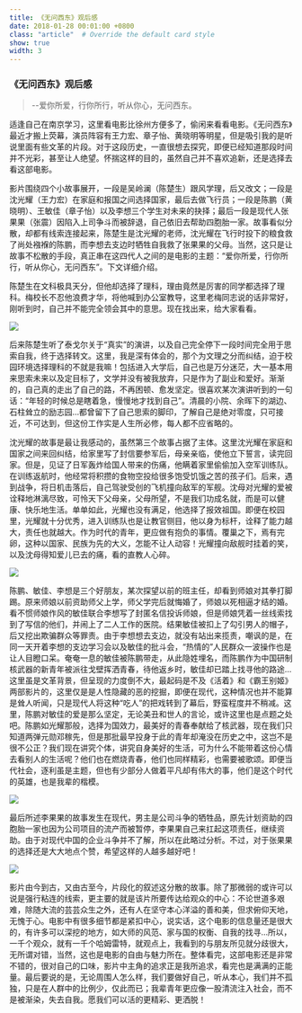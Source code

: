 ```yaml
---
title: 《无问西东》观后感
date: 2018-01-28 00:01:00 +0800
class: "article"  # Override the default card style
show: true
width: 3
---
```


### 《无问西东》观后感

> --爱你所爱，行你所行，听从你心，无问西东。

适逢自己在南京学习，这里看电影比徐州方便多了，偷闲来看看电影。《无问西东》最近才搬上荧幕，演员阵容有王力宏、章子怡、黄晓明等明星，但是吸引我的是听说里面有些文革的片段。对于这段历史，一直很想去探究，即便已经知道那段时间并不光彩，甚至让人绝望。怀揣这样的目的，虽然自己并不喜欢追新，还是选择去看这部电影。

影片围绕四个小故事展开，一段是吴岭澜（陈楚生）跟风学理，后又改文；一段是沈光耀（王力宏）在家庭和报国之间选择国家，最后去做飞行员；一段是陈鹏（黄晓明）、王敏佳（章子怡）以及李想三个学生对未来的抉择；最后一段是现代人张果果（张震）因陷入上司争斗而被辞退，自己依旧去帮助四胞胎一家。故事看似分散，却都有线索连接起来，陈楚生是沈光耀的老师，沈光耀在飞行时投下的粮食救了尚处襁褓的陈鹏，而李想去支边时牺牲自我救了张果果的父母。当然，这只是让故事不松散的手段，真正串在这四代人之间的是电影的主题：“爱你所爱，行你所行，听从你心，无问西东”。下文详细介绍。

陈楚生在文科极具天分，但他却选择了理科，理由竟然是厉害的同学都选择了理科。梅校长不忍他浪费才华，将他喊到办公室教导，这里老梅同志说的话非常好，刚听到时，自己并不能完全领会其中的意思。现在找出来，给大家看看。
<div>
<img src="{{ 'assets/images/poems/无问西东_陈楚生.jpg' | relative_url }}" class="img-fluid rounded" >
</div>

后来陈楚生听了泰戈尔关于“真实”的演讲，以及自己完全停下一段时间完全用于思索自我，终于选择转文。这里，我是深有体会的，那个为文理之分而纠结，迫于校园环境选择理科的不就是我嘛！包括进入大学后，自己也是万分迷茫，大一基本用来思索未来以及定目标了，文学并没有被我放弃，只是作为了副业和爱好。渐渐的，自己真的走出了自己的路，不再困顿、愈发坚定。很喜欢某次演讲听到的一句话：“年轻的时候总是瞎着急，慢慢地才找到自己”。清晨的小院、余晖下的湖边、石柱耸立的励志园…都曾留下了自己思索的脚印，了解自己是绝对零度，只可接近，不可达到，但这份工作实是人生所必修，每人都不应省略的。


沈光耀的故事是最让我感动的，虽然第三个故事占据了主体。这里沈光耀在家庭和国家之间来回纠结，给家里写了封信要参军后，母亲亲临，使他立下誓言，读完回家。但是，见证了日军轰炸给国人带来的伤痛，他瞒着家里偷偷加入空军训练队。在训练返航时，他经常将积攒的食物空投给很多饱受饥饿之苦的孩子们。后来，遇到战争，将日机击落后，自己驾驶受创的飞机撞向敌军的军舰。沈母对光耀的爱被诠释地淋漓尽致，可怜天下父母亲，父母所望，不是我们功成名就，而是可以健康、快乐地生活。单单如此，光耀也没有满足，他选择了报效祖国。即便在校园里，光耀就十分优秀，进入训练队也是让教官侧目，他以身为标杆，诠释了能力越大，责任也就越大。作为时代的青年，更应做有抱负的事情。覆巢之下，焉有完卵，这种以国家、民族为先的大义，怎能不让人动容！光耀撞向敌舰时挂着的笑，以及沈母得知爱儿已去的痛，看的直教人心碎。
<div>
<img src="{{ 'assets/images/poems/无问西东_沈光耀.jpg' | relative_url }}" class="img-fluid rounded" >
</div>

陈鹏、敏佳、李想是三个好朋友，某次探望以前的班主任，却看到师娘对其拳打脚踢。原来师娘以前资助师父上学，师父学完后就悔婚了，师娘以死相逼才结的婚。看不惯师娘作风的敏佳联合李想写了封匿名信投诉师娘，但是师娘凭着一丝线索找到了写信的他们，并闹上了二人工作的医院。结果敏佳被扣上了勾引男人的帽子，后又挖出欺骗群众等罪责。由于李想想去支边，就没有站出来揽责，嘲讽的是，在同一天开着李想的支边学习会以及敏佳的批斗会，“热情的”人民群众一波操作也是让人目瞪口呆。奄奄一息的敏佳被陈鹏带走，从此隐姓埋名，而陈鹏作为中国研制核武器的新青年被派往戈壁挥洒青春，待他返乡时，敏佳却已踏上找寻他的路途…这里虽是文革背景，但呈现的力度倒不大，最起码是不及《活着》和《霸王别姬》两部影片的，这里仅是是人性隐藏的恶的挖掘，即便在现代，这种情况也并不能算是耸人听闻，只是现代人将这种“吃人”的把戏转到了幕后，野蛮程度并不稍减。这里，陈鹏对敏佳的爱是那么坚定，无论美丑和世人的言论，或许这里也是点题之处吧。陈鹏如光耀那般，选择为国效力，最美好的青春奉献给了核武器，现在我们只知道两弹元勋邓稼先，但是那批最早投身于此的青年却淹没在历史之中，这岂不是很不公正？我们现在讲究个体，讲究自身美好的生活，可为什么不能带着这份心情去看别人的生活呢？他们也在燃烧青春，他们也同样精彩，也需要被歌颂。即便当代社会，逐利虽是主题，但也有少部分人做着平凡却有伟大的事，他们是这个时代的英雄，也是我辈的楷模。
<div>
<img src="{{ 'assets/images/poems/无问西东_陈鹏.jpg' | relative_url }}" class="img-fluid rounded" >
</div>

最后所述李果果的故事发生在现代，男主是公司斗争的牺牲品，原先计划资助的四胞胎一家也因为公司项目的流产而被暂停，李果果自己来扛起这项责任，继续资助。由于对现代中国的企业斗争并不了解，所以在此略过分析。不过，对于张果果的选择还是大大地点个赞，希望这样的人越多越好吧！
<div>
<img src="{{ 'assets/images/poems/无问西东_张果果.jpg' | relative_url }}" class="img-fluid rounded" >
</div>

影片由今到古，又由古至今，片段化的叙述这分散的故事。除了那微弱的或许可以说是强行粘连的线索，更主要的就是该片所要传达给观众的中心：不论世道多艰难，除随大流的芸芸众生之外，还有人在坚守本心洋溢的善和美，但求俯仰天地，无愧于心。电影中有很多细节都是紧扣中心，说实话，这个电影的信息量还是很大的，有许多可以深挖的地方，如大师的风范、家与国的权衡、自我的找寻…所以，一千个观众，就有一千个哈姆雷特，就观点上，我看到的与朋友所见就分歧很大，无所谓对错，当然，这也是电影的自由与魅力所在。整体看完，这部电影还是非常不错的，很对自己的口味，影片中主角的追求正是我所追求，看完也是满满的正能量。最后要说的是，无论周围人怎么样，我们要做好自己，听从本心，我们并不孤独，只是在人群中的比例少，仅此而已；我辈青年更应像一股清流注入社会，而不是被渐染，失去自我。愿我们可以活的更精彩、更洒脱！
